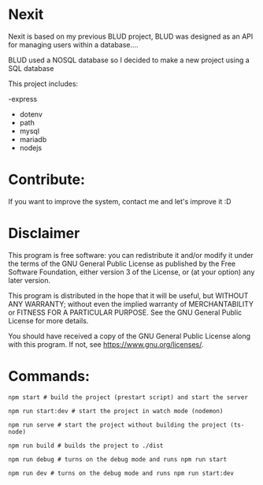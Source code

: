 # Nexit

Nexit is based on my previous BLUD project, BLUD was designed as an API for managing users within a database....

BLUD used a NOSQL database so I decided to make a new project using a SQL database

This project includes:

-express
- dotenv
- path
- mysql
- mariadb
- nodejs

# Contribute:

If you want to improve the system, contact me and let's improve it :D

# Disclaimer

This program is free software: you can redistribute it and/or modify it under the terms of the GNU General Public License as published by the Free Software Foundation, either version 3 of the License, or (at your option) any later version.

This program is distributed in the hope that it will be useful, but WITHOUT ANY WARRANTY; without even the implied warranty of MERCHANTABILITY or FITNESS FOR A PARTICULAR PURPOSE. See the GNU General Public License for more details.

You should have received a copy of the GNU General Public License along with this program. If not, see https://www.gnu.org/licenses/.


# Commands:

```
npm start # build the project (prestart script) and start the server

npm run start:dev # start the project in watch mode (nodemon)

npm run serve # start the project without building the project (ts-node)

npm run build # builds the project to ./dist

npm run debug # turns on the debug mode and runs npm run start

npm run dev # turns on the debug mode and runs npm run start:dev
```
